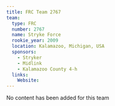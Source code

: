 ```yaml
---
title: FRC Team 2767
team:
  type: FRC
  number: 2767
  name: Stryke Force
  rookie_year: 2009
  location: Kalamazoo, Michigan, USA
  sponsors:
    - Stryker
    - Midlink
    - Kalamazoo County 4-h
  links:
    Website: 
---
```

No content has been added for this team